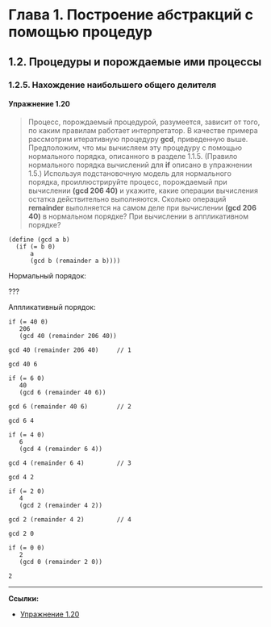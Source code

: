 # Глава 1. Построение абстракций с помощью процедур

## 1.2. Процедуры и порождаемые ими процессы

### 1.2.5. Нахождение наибольшего общего делителя

#### Упражнение 1.20

> Процесс, порождаемый процедурой, разумеется, зависит от того, по каким правилам работает интерпретатор. 
> В качестве примера рассмотрим итеративную процедуру **gcd**, приведенную выше.
> Предположим, что мы вычисляем эту процедуру с помощью нормального порядка, описанного в разделе 1.1.5. 
> (Правило нормального порядка вычислений для **if** описано в упражнении 1.5.)
> Используя подстановочную модель для нормального порядка, проиллюстрируйте процесс, 
> порождаемый при вычислении **(gcd 206 40)** и укажите, какие операции вычисления остатка действительно выполняются. 
> Сколько операций **remainder** выполняется на самом деле при вычислении **(gcd 206 40)** в нормальном порядке? 
> При вычислении в аппликативном порядке?

```
(define (gcd a b)
  (if (= b 0)
      a
      (gcd b (remainder a b))))
```

Нормальный порядок:

???

Аппликативный порядок:

```
if (= 40 0)
   206
   (gcd 40 (remainder 206 40))

gcd 40 (remainder 206 40)     // 1

gcd 40 6

if (= 6 0)
   40
   (gcd 6 (remainder 40 6))    

gcd 6 (remainder 40 6)        // 2

gcd 6 4

if (= 4 0)
   6
   (gcd 4 (remainder 6 4))    

gcd 4 (remainder 6 4)         // 3

gcd 4 2

if (= 2 0)
   4
   (gcd 2 (remainder 4 2))

gcd 2 (remainder 4 2)         // 4

gcd 2 0

if (= 0 0)
   2
   (gcd 0 (remainder 2 0))

2   
```

---

**Ссылки:**
- [Упражнение 1.20](https://web.mit.edu/6.001/6.037/sicp.pdf#page=93)
